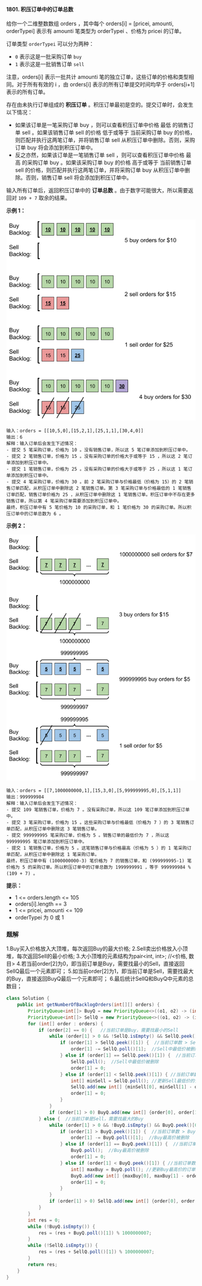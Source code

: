 #### 1801. 积压订单中的订单总数

给你一个二维整数数组 orders ，其中每个 orders[i] = [pricei, amounti, orderTypei] 表示有 amounti 笔类型为 orderTypei 、价格为 pricei 的订单。

订单类型 `orderTypei` 可以分为两种：

* `0` 表示这是一批采购订单 `buy`
* `1` 表示这是一批销售订单 `sell`

注意，orders[i] 表示一批共计 amounti 笔的独立订单，这些订单的价格和类型相同。对于所有有效的 i ，由 orders[i] 表示的所有订单提交时间均早于 orders[i+1] 表示的所有订单。

存在由未执行订单组成的 **积压订单** 。积压订单最初是空的。提交订单时，会发生以下情况：

* 如果该订单是一笔采购订单 buy ，则可以查看积压订单中价格 最低 的销售订单 sell 。如果该销售订单 sell 的价格 低于或等于 当前采购订单 buy 的价格，则匹配并执行这两笔订单，并将销售订单 sell 从积压订单中删除。否则，采购订单 buy 将会添加到积压订单中。
* 反之亦然，如果该订单是一笔销售订单 sell ，则可以查看积压订单中价格 最高 的采购订单 buy 。如果该采购订单 buy 的价格 高于或等于 当前销售订单 sell 的价格，则匹配并执行这两笔订单，并将采购订单 buy 从积压订单中删除。否则，销售订单 sell 将会添加到积压订单中。


输入所有订单后，返回积压订单中的 **订单总数** 。由于数字可能很大，所以需要返回对 `109 + 7` 取余的结果。

**示例 1：**

![img](./images/积压订单中的订单总数/1.jpg)

```shell
输入：orders = [[10,5,0],[15,2,1],[25,1,1],[30,4,0]]
输出：6
解释：输入订单后会发生下述情况：
- 提交 5 笔采购订单，价格为 10 。没有销售订单，所以这 5 笔订单添加到积压订单中。
- 提交 2 笔销售订单，价格为 15 。没有采购订单的价格大于或等于 15 ，所以这 2 笔订单添加到积压订单中。
- 提交 1 笔销售订单，价格为 25 。没有采购订单的价格大于或等于 25 ，所以这 1 笔订单添加到积压订单中。
- 提交 4 笔采购订单，价格为 30 。前 2 笔采购订单与价格最低（价格为 15）的 2 笔销售订单匹配，从积压订单中删除这 2 笔销售订单。第 3 笔采购订单与价格最低的 1 笔销售订单匹配，销售订单价格为 25 ，从积压订单中删除这 1 笔销售订单。积压订单中不存在更多销售订单，所以第 4 笔采购订单需要添加到积压订单中。
最终，积压订单中有 5 笔价格为 10 的采购订单，和 1 笔价格为 30 的采购订单。所以积压订单中的订单总数为 6 。
```

**示例 2：**

![img](./images/积压订单中的订单总数/2.jpg)

```shell
输入：orders = [[7,1000000000,1],[15,3,0],[5,999999995,0],[5,1,1]]
输出：999999984
解释：输入订单后会发生下述情况：
- 提交 109 笔销售订单，价格为 7 。没有采购订单，所以这 109 笔订单添加到积压订单中。
- 提交 3 笔采购订单，价格为 15 。这些采购订单与价格最低（价格为 7 ）的 3 笔销售订单匹配，从积压订单中删除这 3 笔销售订单。
- 提交 999999995 笔采购订单，价格为 5 。销售订单的最低价为 7 ，所以这 999999995 笔订单添加到积压订单中。
- 提交 1 笔销售订单，价格为 5 。这笔销售订单与价格最高（价格为 5 ）的 1 笔采购订单匹配，从积压订单中删除这 1 笔采购订单。
最终，积压订单中有 (1000000000-3) 笔价格为 7 的销售订单，和 (999999995-1) 笔价格为 5 的采购订单。所以积压订单中的订单总数为 1999999991 ，等于 999999984 % (109 + 7) 。
```

**提示：**

* 1 <= orders.length <= 105
* orders[i].length == 3
* 1 <= pricei, amounti <= 109
* orderTypei 为 0 或 1

### 题解

1.Buy买入价格放入大顶堆，每次返回Buy的最大价格;
2.Sell卖出价格放入小顶堆，每次返回Sell的最小价格;
3.大小顶堆的元素结构为pair<int, int>; //<价格, 数目>
4.若当前order[2]为0，即当前订单是Buy，需要找最小的Sell，直接返回SellQ最后一个元素即可；
5.如当前order[2]为1，即当前订单是Sell，需要找最大的Buy，直接返回BuyQ最后一个元素即可；
6.最后统计SellQ和BuyQ中元素的总数目；

```java
class Solution {
    public int getNumberOfBacklogOrders(int[][] orders) {
        PriorityQueue<int[]> BuyQ = new PriorityQueue<>((o1, o2) -> (int) (o2[0] - o1[0])); //<价格, 数目>，大顶堆
        PriorityQueue<int[]> SellQ = new PriorityQueue<>((o1, o2) -> (int) (o1[0] - o2[0]));  //<价格, 数目>，小顶堆
        for (int[] order : orders) {
            if (order[2] == 0) {   //当前订单是Buy，需要找最小的Sell
                while (order[1] > 0 && !SellQ.isEmpty() && SellQ.peek()[0] <= order[0]) {  //当前订单数目大于0，Sell最低价<= 当前订单价格
                    if (order[1] > SellQ.peek()[1]) {  //当前订单数 > Sell最低价的订单数
                        order[1] -= SellQ.poll()[1];  //Sell中最低价被删除
                    } else if (order[1] == SellQ.peek()[1]) {  //当前订单数 == Sell最低价的订单数
                        SellQ.poll();  //Sell中最低价被删除
                        order[1] = 0;
                    } else if (order[1] < SellQ.peek()[1]) { //当前订单数 < Sell最低价的订单数
                        int[] minSell = SellQ.poll(); //更新Sell最低价的订单数量
                        SellQ.add(new int[] {minSell[0], minSell[1] - order[1]});
                        order[1] = 0;
                    }
                }
                if (order[1] > 0) BuyQ.add(new int[] {order[0], order[1]});//当前订单数还有余留，则压入队列中
            } else {  //当前订单是Sell，需要找最大的Buy
                while (order[1] > 0 && !BuyQ.isEmpty() && BuyQ.peek()[0] >= order[0]) {  //当前订单数目大于0，Buy最高价>= 当前订单价格
                    if (order[1] > BuyQ.peek()[1]) {  //当前订单数 > Buy最高价的订单数
                        order[1] -= BuyQ.poll()[1];  //Buy最高价被删除
                    } else if (order[1] == BuyQ.peek()[1]) {  //当前订单数 == Buy最高价的订单数
                        BuyQ.poll();  //Buy最高价被删除
                        order[1] = 0;
                    } else if (order[1] < BuyQ.peek()[1]) { //当前订单数 < Buy最高价的订单数
                        int[] maxBuy = BuyQ.poll(); //更新Buy最高价的订单数量
                        BuyQ.add(new int[] {maxBuy[0], maxBuy[1] - order[1]});
                        order[1] = 0;
                    }
                }
                if (order[1] > 0) SellQ.add(new int[] {order[0], order[1]});//当前订单数还有余留，则压入队列中
            }
        }
        int res = 0;
        while (!BuyQ.isEmpty()) {
            res = (res + BuyQ.poll()[1]) % 1000000007;
        }
        while (!SellQ.isEmpty()) {
            res = (res + SellQ.poll()[1]) % 1000000007;
        }
        return res;
    }
}
```

